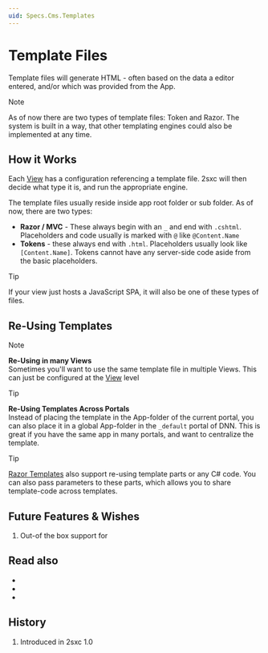 ```yaml
---
uid: Specs.Cms.Templates
---
```

# Template Files

Template files will generate HTML - often based on the data a editor entered, and/or which was provided from the App.

> [!NOTE]
> As of now there are two types of template files: Token and Razor. The system is built in a way, that other templating engines could also be implemented at any time. 

## How it Works

Each [View](xref:Specs.Cms.Views) has a configuration referencing a template file. 2sxc will then decide what type it is, and run the appropriate engine. 

The template files usually reside inside app root folder or sub folder. As of now, there are two types:

* **Razor / MVC** - These always begin with an `_` and end with `.cshtml`. Placeholders and code usually is marked with `@` like `@Content.Name`
* **Tokens** - these always end with `.html`. Placeholders usually look like `[Content.Name]`. Tokens cannot have any server-side code aside from the basic placeholders. 

> [!TIP]
> If your view just hosts a JavaScript SPA, it will also be one of these types of files.

## Re-Using Templates

> [!NOTE]
> **Re-Using in many Views**  
> Sometimes you'll want to use the same template file in multiple Views. This can just be configured at the [View](xref:Specs.Cms.Views) level

> [!TIP]
> **Re-Using Templates Across Portals**  
> Instead of placing the template in the App-folder of the current portal, 
> you can also place it in a global App-folder in the `_default` portal of DNN. 
> This is great if you have the same app in many portals, and want to centralize the template.

> [!TIP]
> [Razor Templates](xref:NetCode.Razor.Index) also support re-using template parts or any C# code. 
> You can also pass parameters to these parts, which allows you to share template-code across templates. 

## Future Features & Wishes

1. Out-of the box support for [](xref:Specs.Cms.Polymorphism)

## Read also

* [](xref:Specs.Cms.Views)
* [](xref:Tut.Razor.Home)
* [](xref:Tut.RazorBlade.Home)

## History

1. Introduced in 2sxc 1.0